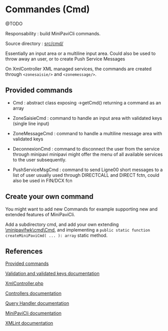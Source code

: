 # Commandes (Cmd)

@TODO

Responsability : build MiniPaviCli commands.

Source directory : [src/cmd/](../../src/cmd/)


Essentially an input area or a multiline input area.
Could also be used to throw away an user, or to create Push Service Messages

On XmlController XML managed services, the commands are created through `<zonesaisie/>` and `<zonemessage/>`.


## Provided commands

- Cmd : abstract class exposing ->getCmd() returning a command as an array

- ZoneSaisieCmd : command to handle an input area with validated keys (single line input)

- ZoneMessageCmd : command to handle a multiline message area with validated keys

- DeconnexionCmd : command to disconnect the user from the service through minipavi
  minipavi might offer the menu of all available services to the user subsequently.

- PushServiceMsgCmd : command to send Ligne00 short messages to a list of user
  usually used through DIRECTCALL and DIRECT fctn, could also be used in FIN/DCX fcn


## Create your own command
You might want to add new Commands for example supporting new and extended features of MiniPaviCli.

Add a subdirectory cmd, and add your own extending [\minipavifwk\cmd\Cmd](../../src/cmd/Cmd.php), and implementing a `public static function createMiniPaviCmd( ... ): array` static method.


## References

[Provided commands](../../src/cmd/)

[Validation and validated keys documentation](./Validation.md)

[XmlController.php](../../src/controllers/XmlController.php)

[Controllers documentation](./Controllers.md)

[Query Handler documentation](./Query-handler.md)

[MiniPaviCli documentation](https://github.com/ludosevilla/minipaviCli/blob/main/MiniPaviCli-doc.pdf)

[XMLint documentation](https://raw.githubusercontent.com/ludosevilla/minipaviCli/master/XMLint/XMLint-doc.pdf)
